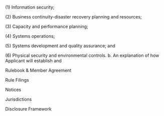 \(1\) Information security;

\(2\) Business continuity-disaster recovery planning and resources;

\(3\) Capacity and performance planning;

\(4\) Systems operations;

\(5\) Systems development and quality assurance; and

\(6\) Physical security and environmental controls. b. An explanation of how Applicant will establish and



Rulebook & Member Agreement 

Rule Filings 

Notices 

Jurisdictions 

Disclosure Framework



